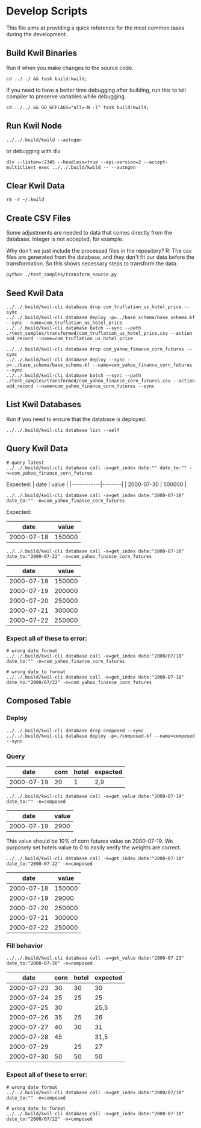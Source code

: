 # Develop Scripts

This file aims at providing a quick reference for the most common tasks during the development.

## Build Kwil Binaries

Run it when you make changes to the source code.

```shell
cd ../../ && task build:kwild;
```

If you need to have a better time debugging after building, run this to tell compiler to preserve variables while debugging.

```shell
cd ../../ && GO_GCFLAGS="all=-N -l" task build:kwild;
```

## Run Kwil Node

```shell
../../.build/kwild --autogen
```

or debugging with dlv

```shell
dlv --listen=:2345 --headless=true --api-version=2 --accept-multiclient exec ../../.build/kwild -- --autogen
```

## Clear Kwil Data

```shell
rm -r ~/.kwild
```

## Create CSV Files

Some adjustments are needed to data that comes directly from the database. Integer is not accepted, for example.

Why don't we just include the processed files in the repository?
R: The csv files are generated from the database, and they don't fit our data before the transformation. So this shows necessary steps to transform the data.

```shell
python ./test_samples/transform_source.py
```

## Seed Kwil Data

```shell
../../.build/kwil-cli database drop com_truflation_us_hotel_price --sync
../../.build/kwil-cli database deploy -p=../base_schema/base_schema.kf --sync --name=com_truflation_us_hotel_price
../../.build/kwil-cli database batch --sync --path ./test_samples/transformed/com_truflation_us_hotel_price.csv --action add_record --name=com_truflation_us_hotel_price
```

```shell
../../.build/kwil-cli database drop com_yahoo_finance_corn_futures --sync
../../.build/kwil-cli database deploy --sync -p=../base_schema/base_schema.kf --name=com_yahoo_finance_corn_futures --sync
../../.build/kwil-cli database batch --sync --path ./test_samples/transformed/com_yahoo_finance_corn_futures.csv --action add_record --name=com_yahoo_finance_corn_futures --sync
```

## List Kwil Databases

Run if you need to ensure that the database is deployed.

```shell
../../.build/kwil-cli database list --self
```

## Query Kwil Data

```shell
# query latest
../../.build/kwil-cli database call -a=get_index date:"" date_to:"" -n=com_yahoo_finance_corn_futures
```

Expected:
|    date    | value  |
|------------|--------|
| 2000-07-30 | 500000 |

```shell
../../.build/kwil-cli database call -a=get_index date:"2000-07-18" date_to:"" -n=com_yahoo_finance_corn_futures
```

Expected:

|    date    | value  |
|------------|--------|
| 2000-07-18 | 150000 |

```shell
../../.build/kwil-cli database call -a=get_index date:"2000-07-18" date_to:"2000-07-22" -n=com_yahoo_finance_corn_futures
```

|    date    | value  |
|------------|--------|
| 2000-07-18 | 150000 |
| 2000-07-19 | 200000 |
| 2000-07-20 | 250000 |
| 2000-07-21 | 300000 |
| 2000-07-22 | 250000 |

### Expect all of these to error:
```shell
# wrong date format
../../.build/kwil-cli database call -a=get_index date:"2000/07/18" date_to:"" -n=com_yahoo_finance_corn_futures
```

```shell
# wrong date_to format
../../.build/kwil-cli database call -a=get_index date:"2000-07-18" date_to:"2000/07/22" -n=com_yahoo_finance_corn_futures
```

## Composed Table

### Deploy
```shell
../../.build/kwil-cli database drop composed --sync
../../.build/kwil-cli database deploy -p=./composed.kf --name=composed --sync
```

### Query


|    date    | corn | hotel | expected |
|------------|------|-------|----------|
| 2000-07-19 |   20 |     1 |      2,9 |


```shell
../../.build/kwil-cli database call -a=get_value date:"2000-07-19" date_to:"" -n=composed
```

|    date    | value |
|------------|-------|
| 2000-07-19 | 2900  |

This value should be 10% of corn futures value on 2000-07-19. We purposely set hotels value to 0 to easily verify the weights are correct.

```shell
../../.build/kwil-cli database call -a=get_index date:"2000-07-18" date_to:"2000-07-22" -n=composed
```

|    date    | value  |
|------------|--------|
| 2000-07-18 | 150000 |
| 2000-07-19 |  29000 |
| 2000-07-20 | 250000 |
| 2000-07-21 | 300000 |
| 2000-07-22 | 250000 |

### Fill behavior

```shell
../../.build/kwil-cli database call -a=get_value date:"2000-07-23" date_to:"2000-07-30" -n=composed
```

|    date    | corn | hotel | expected |
|------------|------|-------|----------|
| 2000-07-23 |   30 |    30 |       30 |
| 2000-07-24 |   25 |    25 |       25 |
| 2000-07-25 |   30 |       |     25,5 |
| 2000-07-26 |   35 |    25 |       26 |
| 2000-07-27 |   40 |    30 |       31 |
| 2000-07-28 |   45 |       |     31,5 |
| 2000-07-29 |      |    25 |       27 |
| 2000-07-30 |   50 |    50 |       50 |

### Expect all of these to error:
```shell
# wrong date format
../../.build/kwil-cli database call -a=get_index date:"2000/07/18" date_to:"" -n=composed
```

```shell
# wrong date_to format
../../.build/kwil-cli database call -a=get_index date:"2000-07-18" date_to:"2000/07/22" -n=composed
```
